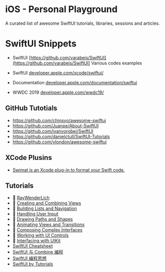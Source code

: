 

# iOS - Personal Playground
A curated list of awesome SwiftUI tutorials, libraries, sessions and articles.

# SwiftUI Snippets
* SwiftUI [https://github.com/varabeis/SwiftUI](https://github.com/varabeis/SwiftUI) Various codes examples 


* SwiftUI [developer.apple.com/xcode/swiftui/](https://developer.apple.com/xcode/swiftui/)
* Documentation [developer.apple.com/documentation/swiftui](https://developer.apple.com/documentation/swiftui)
* WWDC 2019 [developer.apple.com/wwdc19/](https://developer.apple.com/wwdc19/)

## GitHub Tutotials
*  https://github.com/chinsyo/awesome-swiftui 
*  https://github.com/Juanpe/About-SwiftUI 
*  https://github.com/ivanvorobei/SwiftUI 
*  https://github.com/danielctull/SwiftUI-Tutorials
*  https://github.com/vlondon/awesome-swiftui

## XCode Plusins 
* [Swimat is an Xcode plug-in to format your Swift code.](https://github.com/Jintin/Swimat)

## Tutorials
*  [RayWenderLich](https://www.raywenderlich.com/)
*  [Creating and Combining Views](https://developer.apple.com/tutorials/swiftui/creating-and-combining-views)
*  [Building Lists and Navigation](https://developer.apple.com/tutorials/swiftui/building-lists-and-navigation)
*  [Handling User Input](https://developer.apple.com/tutorials/swiftui/handling-user-input)
*  [Drawing Paths and Shapes](https://developer.apple.com/tutorials/swiftui/drawing-paths-and-shapes)
*  [Animating Views and Transitions](https://developer.apple.com/tutorials/swiftui/animating-views-and-transitions)
*  [Composing Complex Interfaces](https://developer.apple.com/tutorials/swiftui/composing-complex-interfaces)
*  [Working with UI Controls](https://developer.apple.com/tutorials/swiftui/working-with-ui-controls)
*  [Interfacing with UIKit](https://developer.apple.com/tutorials/swiftui/interfacing-with-uikit)
* [SwiftUI Cheatsheet](https://github.com/SimpleBoilerplates/SwiftUI-Cheat-Sheet)
* [SwiftUI 与 Combine 编程](https://objccn.io/products/swift-ui)
* [SwiftUI 编程思想](https://objccn.io/products/thinking-in-swiftui)
* [SwiftUI by Tutorials](https://store.raywenderlich.com/products/swiftui-by-tutorials)

